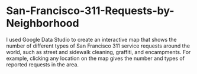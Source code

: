 # San-Francisco-311-Requests-by-Neighborhood
I used Google Data Studio to create an interactive map that shows the number of different types of San Francisco 311 service requests around the world, such as street and sidewalk cleaning, graffiti, and encampments. For example, clicking any location on the map gives the number and types of reported requests in the area.
